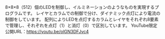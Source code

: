 8×8×8（512）個のLEDを制御し、イルミネーションのようなものを実現するプログラムです。
レイヤとカラムでの制御で分け、ダイナミック点灯により電流の制御をしています。
配列によりLEDを点灯するカラムとレイヤをそれぞれ8要素で管理し、それぞれを点灯（1）と消灯（0）で区別しています。
YouTube限定公開URL：https://youtu.be/olGN3DFJvc4
